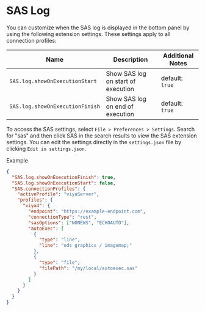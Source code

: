 # SAS Log

You can customize when the SAS log is displayed in the bottom panel by using the following extension settings. These settings apply to all connection profiles:

| Name                            | Description                        | Additional Notes |
| ------------------------------- | ---------------------------------- | ---------------- |
| `SAS.log.showOnExecutionStart`  | Show SAS log on start of execution | default: `true`  |
| `SAS.log.showOnExecutionFinish` | Show SAS log on end of execution   | default: `true`  |

To access the SAS settings, select `File > Preferences > Settings`. Search for "sas" and then click SAS in the search results to view the SAS extension settings. You can edit the settings directly in the `settings.json` file by clicking `Edit in settings.json`.

Example

```json title="settings.json"
{
  "SAS.log.showOnExecutionFinish": true,
  "SAS.log.showOnExecutionStart": false,
  "SAS.connectionProfiles": {
    "activeProfile": "viyaServer",
    "profiles": {
      "viya4": {
        "endpoint": "https://example-endpoint.com",
        "connectionType": "rest",
        "sasOptions": ["NONEWS", "ECHOAUTO"],
        "autoExec": [
          {
            "type": "line",
            "line": "ods graphics / imagemap;"
          },
          {
            "type": "file",
            "filePath": "/my/local/autoexec.sas"
          }
        ]
      }
    }
  }
}
```
